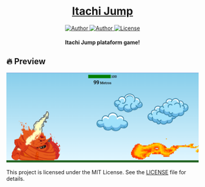 <!--- LOGO DO README --->
<h1 align="center">
  <a href="">
    Itachi Jump
  </a>
</h1>
<!--- IMAGEM COM INFORMAÇÕES DO PROJETO --->
<div align="center">
  <a href="https://github.com/dnlcorona">
    <img src="https://img.shields.io/badge/author-dnlcorona-8257E5?style=flat-square" alt="Author">
  </a>
    <a href="https://github.com/thiagomel0">
    <img src="https://img.shields.io/badge/author-thiagomel0-8257E5?style=flat-square" alt="Author">
  </a>
  <a href="LICENSE">
    <img src="https://img.shields.io/static/v1?label=license&message=MIT&color=8257E5&style=flat-square" alt="License">
  </a>
</div>

<!--- TÍTULO DO PROJETO --->
<h4 align="center">
  Itachi Jump plataform game!
</h4>

## 🔥 Preview

<img src="preview.png" alt="Preview">


This project is licensed under the MIT License. See the [LICENSE](LICENSE) file for details.
